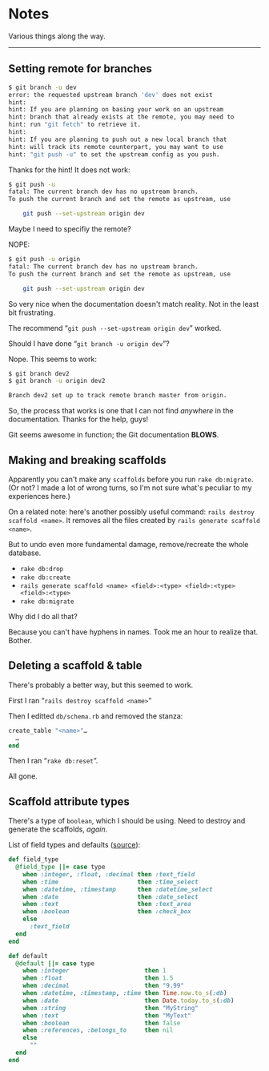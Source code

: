 # Notes

Various things along the way.

----

## Setting remote for branches

```bash
$ git branch -u dev
error: the requested upstream branch 'dev' does not exist
hint:
hint: If you are planning on basing your work on an upstream
hint: branch that already exists at the remote, you may need to
hint: run "git fetch" to retrieve it.
hint:
hint: If you are planning to push out a new local branch that
hint: will track its remote counterpart, you may want to use
hint: "git push -u" to set the upstream config as you push.
```

Thanks for the hint!  It does not work:

```bash
$ git push -u
fatal: The current branch dev has no upstream branch.
To push the current branch and set the remote as upstream, use

    git push --set-upstream origin dev
```

Maybe I need to specifiy the remote?

NOPE:

```bash
$ git push -u origin
fatal: The current branch dev has no upstream branch.
To push the current branch and set the remote as upstream, use

    git push --set-upstream origin dev
```

So very nice when the documentation doesn't match reality.  Not in the least bit frustrating.

The recommend “`git push --set-upstream origin dev`” worked.

Should I have done “`git branch -u origin dev`”?

Nope.  This seems to work:
```bash
$ git branch dev2
$ git branch -u origin dev2

Branch dev2 set up to track remote branch master from origin.
```

So, the process that works is one that I can not find *anywhere* in the documentation.  Thanks for the help, guys!

Git seems awesome in function; the Git documentation **BLOWS**.

## Making and breaking scaffolds

Apparently you can't make any `scaffolds` before you run `rake db:migrate`.  (Or not?  I made a lot of wrong turns, so I'm not sure what's peculiar to my experiences here.)

On a related note: here's another possibly useful command: `rails destroy scaffold <name>`.  It removes all the files created by `rails generate scaffold <name>`.

But to undo even more fundamental damage, remove/recreate the whole database.

* `rake db:drop`
* `rake db:create`
* `rails generate scaffold <name> <field>:<type> <field>:<type> <field>:<type>`
* `rake db:migrate`

Why did I do all that?

Because you can't have hyphens in names.  Took me an hour to realize that.  Bother.

## Deleting a scaffold & table

There's probably a better way, but this seemed to work.

First I ran &ldquo;`rails destroy scaffold <name>`&rdquo;

Then I editted `db/schema.rb` and removed the stanza:

```ruby
create_table "<name>"…
  …
end
```

Then I ran &ldquo;`rake db:reset`&rdquo;.

All gone.

## Scaffold attribute types

There's a type of `boolean`, which I should be using.  Need to destroy and generate the scaffolds, *again*.

List of field types and defaults ([source](https://github.com/rails/rails/blob/67ee6c38b9b112eabe37d5869c23210b9ebf453c/railties/lib/rails/generators/generated_attribute.rb)):

```ruby
def field_type
  @field_type ||= case type
    when :integer, :float, :decimal then :text_field
    when :time                      then :time_select
    when :datetime, :timestamp      then :datetime_select
    when :date                      then :date_select
    when :text                      then :text_area
    when :boolean                   then :check_box
    else
      :text_field
  end
end

def default
  @default ||= case type
    when :integer                     then 1
    when :float                       then 1.5
    when :decimal                     then "9.99"
    when :datetime, :timestamp, :time then Time.now.to_s(:db)
    when :date                        then Date.today.to_s(:db)
    when :string                      then "MyString"
    when :text                        then "MyText"
    when :boolean                     then false
    when :references, :belongs_to     then nil
    else
      ""
  end
end
```
